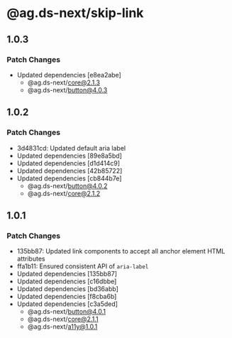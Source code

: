 # @ag.ds-next/skip-link

## 1.0.3

### Patch Changes

- Updated dependencies [e8ea2abe]
  - @ag.ds-next/core@2.1.3
  - @ag.ds-next/button@4.0.3

## 1.0.2

### Patch Changes

- 3d4831cd: Updated default aria label
- Updated dependencies [89e8a5bd]
- Updated dependencies [d1d414c9]
- Updated dependencies [42b85722]
- Updated dependencies [cb844b7e]
  - @ag.ds-next/button@4.0.2
  - @ag.ds-next/core@2.1.2

## 1.0.1

### Patch Changes

- 135bb87: Updated link components to accept all anchor element HTML attributes
- ffa1b11: Ensured consistent API of `aria-label`
- Updated dependencies [135bb87]
- Updated dependencies [c16dbbe]
- Updated dependencies [bd36abb]
- Updated dependencies [f8cba6b]
- Updated dependencies [c3a5ded]
  - @ag.ds-next/button@4.0.1
  - @ag.ds-next/core@2.1.1
  - @ag.ds-next/a11y@1.0.1
